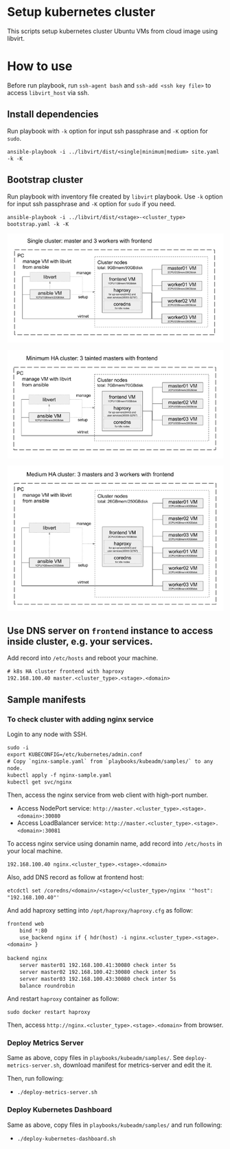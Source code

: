 Setup kubernetes cluster
========================

This scripts setup kubernetes cluster Ubuntu VMs from cloud image using libvirt.

# How to use

Before run playbook, run `ssh-agent bash` and `ssh-add <ssh key file>` to access `libvirt_host` via ssh.

## Install dependencies

Run playbook with `-k` option for input ssh passphrase and `-K` option for `sudo`.
```
ansible-playbook -i ../libvirt/dist/<single|minimum|medium> site.yaml -k -K
```

## Bootstrap cluster

Run playbook with inventory file created by `libvirt` playbook.
Use `-k` option for input ssh passphrase and `-K` option for `sudo` if you need.
```
ansible-playbook -i ../libvirt/dist/<stage>-<cluster_type> bootstrap.yaml -k -K
```

![k8s-ha-cluster](k8s-cluster-single.png)

![k8s-ha-cluster](k8s-ha-cluster-minimum.png)

![k8s-ha-cluster](k8s-ha-cluster-medium.png)

## Use DNS server on `frontend` instance to access inside cluster, e.g. your services.

Add record into `/etc/hosts` and reboot your machine.

```
# k8s HA cluster frontend with haproxy
192.168.100.40 master.<cluster_type>.<stage>.<domain>
```

## Sample manifests

### To check cluster with adding nginx service

Login to any node with SSH.
```
sudo -i
export KUBECONFIG=/etc/kubernetes/admin.conf
# Copy `nginx-sample.yaml` from `playbooks/kubeadm/samples/` to any node.
kubectl apply -f nginx-sample.yaml
kubectl get svc/nginx
```

Then, access the nginx service from web client with high-port number.

* Access NodePort service: `http://master.<cluster_type>.<stage>.<domain>:30080`
* Access LoadBalancer service: `http://master.<cluster_type>.<stage>.<domain>:30081`

To access nginx service using donamin name, add record into `/etc/hosts` in your local machine.
```
192.168.100.40 nginx.<cluster_type>.<stage>.<domain>
```
Also, add DNS record as follow at frontend host:
```
etcdctl set /coredns/<domain>/<stage>/<cluster_type>/nginx '"host": "192.168.100.40"'
```
And add haproxy setting into `/opt/haproxy/haproxy.cfg` as follow:
```
frontend web
    bind *:80
    use_backend nginx if { hdr(host) -i nginx.<cluster_type>.<stage>.<domain> }

backend nginx
    server master01 192.168.100.41:30080 check inter 5s
    server master02 192.168.100.42:30080 check inter 5s
    server master03 192.168.100.43:30080 check inter 5s
    balance roundrobin
```
And restart `haproxy` container as follow:
```
sudo docker restart haproxy
```
Then, access `http://nginx.<cluster_type>.<stage>.<domain>` from browser.

### Deploy Metrics Server
Same as above, copy files in `playbooks/kubeadm/samples/`.
See `deploy-metrics-server.sh`, download manifest for metrics-server and edit the it.

Then, run following:
* `./deploy-metrics-server.sh`

### Deploy Kubernetes Dashboard

Same as above, copy files in `playbooks/kubeadm/samples/` and run following:
* `./deploy-kubernetes-dashboard.sh`
